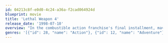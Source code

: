 ```yaml
---
id: 04213c8f-e0d0-4c24-a36a-f2cad064924d
blueprint: movie
title: 'Lethal Weapon 4'
release_date: '1998-07-10'
overview: "In the combustible action franchise's final installment, maverick detectives Martin Riggs and Roger Murtaugh square off against Asian mobster Wah Sing Ku, who's up to his neck in slave trading and counterfeit currency. With help from gumshoe Leo Getz and smart-aleck rookie cop Lee Butters, Riggs and Murtaugh aim to take down Ku and his gang."
genres: '[{"id": 28, "name": "Action"}, {"id": 12, "name": "Adventure"}, {"id": 35, "name": "Comedy"}, {"id": 80, "name": "Crime"}, {"id": 53, "name": "Thriller"}]'
---
```

